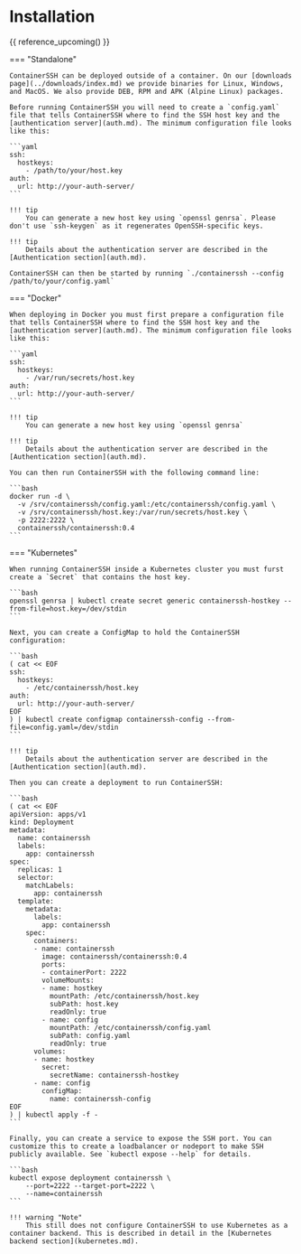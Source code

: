 
<h1>Installation</h1>

{{ reference_upcoming() }}

=== "Standalone"

    ContainerSSH can be deployed outside of a container. On our [downloads page](../downloads/index.md) we provide binaries for Linux, Windows, and MacOS. We also provide DEB, RPM and APK (Alpine Linux) packages.
    
    Before running ContainerSSH you will need to create a `config.yaml` file that tells ContainerSSH where to find the SSH host key and the [authentication server](auth.md). The minimum configuration file looks like this:
    
    ```yaml
    ssh:
      hostkeys:
        - /path/to/your/host.key
    auth:
      url: http://your-auth-server/
    ```
    
    !!! tip
        You can generate a new host key using `openssl genrsa`. Please don't use `ssh-keygen` as it regenerates OpenSSH-specific keys.
        
    !!! tip
        Details about the authentication server are described in the [Authentication section](auth.md).

    ContainerSSH can then be started by running `./containerssh --config /path/to/your/config.yaml`

=== "Docker"

    When deploying in Docker you must first prepare a configuration file that tells ContainerSSH where to find the SSH host key and the [authentication server](auth.md). The minimum configuration file looks like this:
    
    ```yaml
    ssh:
      hostkeys:
        - /var/run/secrets/host.key
    auth:
      url: http://your-auth-server/
    ```
    
    !!! tip
        You can generate a new host key using `openssl genrsa`

    !!! tip
        Details about the authentication server are described in the [Authentication section](auth.md).

    You can then run ContainerSSH with the following command line:
    
    ```bash
    docker run -d \
      -v /srv/containerssh/config.yaml:/etc/containerssh/config.yaml \
      -v /srv/containerssh/host.key:/var/run/secrets/host.key \
      -p 2222:2222 \
      containerssh/containerssh:0.4
    ```

=== "Kubernetes"

    When running ContainerSSH inside a Kubernetes cluster you must furst create a `Secret` that contains the host key.
    
    ```bash
    openssl genrsa | kubectl create secret generic containerssh-hostkey --from-file=host.key=/dev/stdin
    ```
        
    Next, you can create a ConfigMap to hold the ContainerSSH configuration:
    
    ```bash
    ( cat << EOF 
    ssh:
      hostkeys:
        - /etc/containerssh/host.key
    auth:
      url: http://your-auth-server/
    EOF
    ) | kubectl create configmap containerssh-config --from-file=config.yaml=/dev/stdin
    ```
    
    !!! tip
        Details about the authentication server are described in the [Authentication section](auth.md).
    
    Then you can create a deployment to run ContainerSSH:
    
    ```bash
    ( cat << EOF 
    apiVersion: apps/v1
    kind: Deployment
    metadata:
      name: containerssh
      labels:
        app: containerssh
    spec:
      replicas: 1
      selector:
        matchLabels:
          app: containerssh
      template:
        metadata:
          labels:
            app: containerssh
        spec:
          containers:
          - name: containerssh
            image: containerssh/containerssh:0.4
            ports:
            - containerPort: 2222
            volumeMounts:
            - name: hostkey
              mountPath: /etc/containerssh/host.key
              subPath: host.key
              readOnly: true
            - name: config
              mountPath: /etc/containerssh/config.yaml
              subPath: config.yaml
              readOnly: true
          volumes:
          - name: hostkey
            secret:
              secretName: containerssh-hostkey
          - name: config
            configMap:
              name: containerssh-config
    EOF
    ) | kubectl apply -f -
    ```
    
    Finally, you can create a service to expose the SSH port. You can customize this to create a loadbalancer or nodeport to make SSH publicly available. See `kubectl expose --help` for details.  
    
    ```bash
    kubectl expose deployment containerssh \
        --port=2222 --target-port=2222 \
        --name=containerssh
    ```

    !!! warning "Note"
        This still does not configure ContainerSSH to use Kubernetes as a container backend. This is described in detail in the [Kubernetes backend section](kubernetes.md).